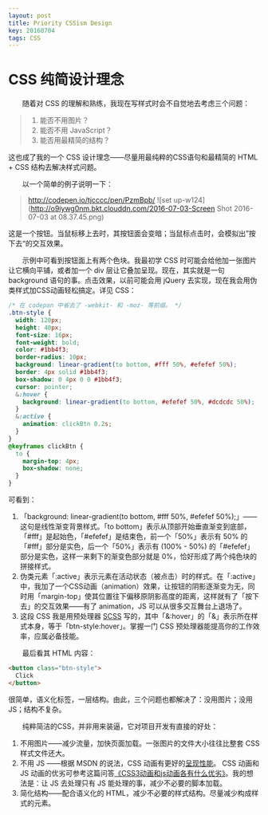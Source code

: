 ```yaml
---
layout: post
title: Priority CSSism Design
key: 20160704
tags: CSS
---
```

# CSS 纯简设计理念

　　随着对 CSS 的理解和熟练，我现在写样式时会不自觉地去考虑三个问题：

> 1. 能否不用图片？
> 2. 能否不用 JavaScript？
> 3. 能否用最精简的结构？

这也成了我的一个 CSS 设计理念——尽量用最纯粹的CSS语句和最精简的 HTML + CSS 结构去解决样式问题。

<!--more-->

　　以一个简单的例子说明一下：

> http://codepen.io/tjcccc/pen/PzmBpb/
> ![set up-w124](http://o9iywg0nm.bkt.clouddn.com/2016-07-03-Screen Shot 2016-07-03 at 08.37.45.png)

这是一个按钮。当鼠标移上去时，其按钮面会变暗；当鼠标点击时，会模拟出”按下去“的交互效果。

　　示例中可看到按钮面上有两个色块。我最初学 CSS 时可能会给他加一张图片让它横向平铺，或者加一个 div 层让它叠加呈现。现在，其实就是一句 background 语句的事。点击效果，以前可能会用 jQuery 去实现，现在我会用伪类样式加CSS动画轻松搞定。详见 CSS：

```css
/* 在 codepan 中省去了 -webkit- 和 -moz- 等前缀。 */
.btn-style {
  width: 120px;
  height: 40px;
  font-size: 16px;
  font-weight: bold;
  color: #1bb4f3;
  border-radius: 10px;
  background: linear-gradient(to bottom, #fff 50%, #efefef 50%);
  border: 4px solid #1bb4f3;
  box-shadow: 0 4px 0 0 #1bb4f3;
  cursor: pointer;
  &:hover {
    background: linear-gradient(to bottom, #efefef 50%, #dcdcdc 50%);
  }
  &:active {
    animation: clickBtn 0.2s;
  }
}
@keyframes clickBtn {
  to {
    margin-top: 4px;
    box-shadow: none;
  }
}
```

可看到：

1. 「background: linear-gradient(to bottom, #fff 50%, #efefef 50%);」——这句是线性渐变背景样式。「to bottom」表示从顶部开始垂直渐变到底部，「#fff」是起始色，「#efefef」是结束色，前一个「50%」表示有 50% 的「#fff」部分是实色，后一个「50%」表示有 (100% - 50%) 的「#efefef」部分是实色，这样一来剩下的渐变色部分就是 0%，恰好形成了两个纯色块的拼接样式。
2. 伪类元素「:active」表示元素在活动状态（被点击）时的样式。在「:active」中，我加了一个CSS动画（animation）效果，让按钮的阴影逐渐变为无，同时用「margin-top」使其位置往下偏移原阴影高度的距离，这样就有了「按下去」的交互效果——有了 animation，JS 可以从很多交互舞台上退场了。
3. 这段 CSS 我是用预处理器 [SCSS](https://sass-lang.com) 写的，其中「&:hover」的「&」表示所在样式本身，等于「btn-style:hover」。掌握一门 CSS 预处理器能提高你的工作效率，应属必备技能。

　　最后看其 HTML 内容：

```html
<button class="btn-style">
  Click
</button>
```

很简单，语义化标签，一层结构。由此，三个问题也都解决了：没用图片；没用JS；结构不复杂。

　　纯粹简洁的CSS，并非用来装逼，它对项目开发有直接的好处：

1. 不用图片——减少流量，加快页面加载。一张图片的文件大小往往比整套 CSS 样式文件还大。
2. 不用 JS ——根据 MSDN 的说法，CSS 动画有更好的[呈现性能](https://msdn.microsoft.com/zh-cn/library/jj680076(v=vs.85).aspx)。 CSS 动画和 JS 动画的优劣可参考这篇问答[《CSS3动画和js动画各有什么优劣》](https://segmentfault.com/q/1010000000645415)。我的想法是：让 JS 去处理只有 JS 能处理的事，减少不必要的脚本加载。
3. 简化结构——配合语义化的 HTML，减少不必要的样式结构。尽量减少构成样式的元素。